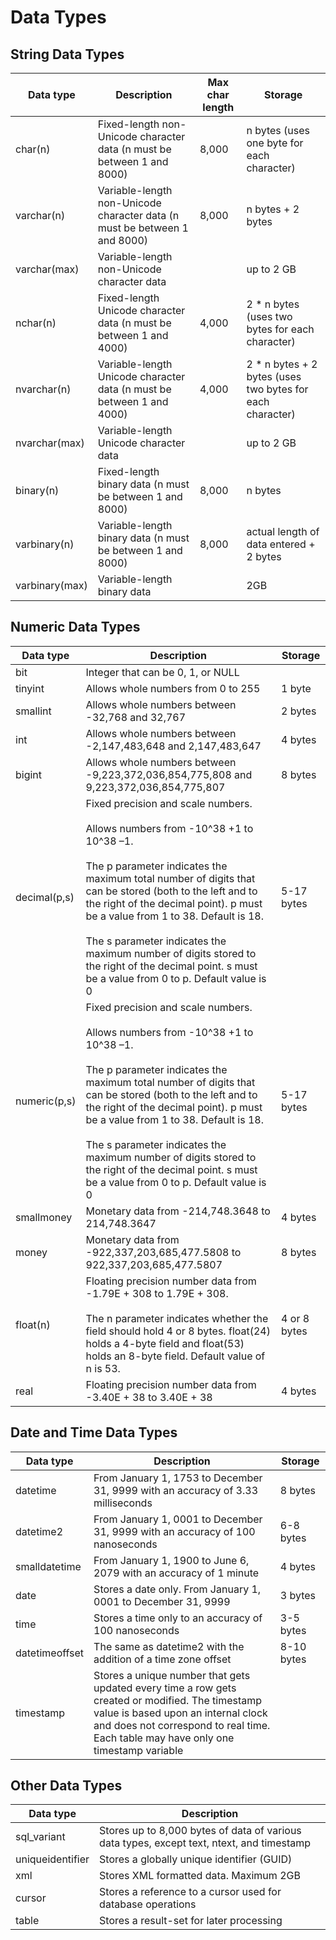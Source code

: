 # Data Types

## String Data Types

| Data type | Description | Max char length | Storage |
|---|---|---|---|
| char(n) | Fixed-length non-Unicode character data (n must be between 1 and 8000) | 8,000 | n bytes (uses one byte for each character) |
| varchar(n) | Variable-length non-Unicode character data (n must be between 1 and 8000) | 8,000 | n bytes + 2 bytes |
| varchar(max) | Variable-length non-Unicode character data |  | up to 2 GB |
| nchar(n) | Fixed-length Unicode character data (n must be between 1 and 4000) | 4,000 | 2 * n bytes (uses two bytes for each character) |
| nvarchar(n) | Variable-length Unicode character data (n must be between 1 and 4000) | 4,000 | 2 * n bytes + 2 bytes (uses two bytes for each character) |
| nvarchar(max) | Variable-length Unicode character data |  | up to 2 GB |
| binary(n) | Fixed-length binary data (n must be between 1 and 8000) | 8,000 | n bytes |
| varbinary(n) | Variable-length binary data (n must be between 1 and 8000) | 8,000 | actual length of data entered + 2 bytes |
| varbinary(max) | Variable-length binary data |   | 2GB |

## Numeric Data Types

| Data type | Description | Storage |
|---|---|---|
| bit | Integer that can be 0, 1, or NULL |   |
| tinyint | Allows whole numbers from 0 to 255 | 1 byte |
| smallint | Allows whole numbers between -32,768 and 32,767 | 2 bytes |
| int | Allows whole numbers between -2,147,483,648 and 2,147,483,647 | 4 bytes |
| bigint | Allows whole numbers between -9,223,372,036,854,775,808 and 9,223,372,036,854,775,807 | 8 bytes |
| decimal(p,s) | Fixed precision and scale numbers.<br><br> Allows numbers from -10^38 +1 to 10^38 –1.<br><br> The p parameter indicates the maximum total number of digits that can be stored (both to the left and to the right of the decimal point). p must be a value from 1 to 38. Default is 18.<br><br> The s parameter indicates the maximum number of digits stored to the right of the decimal point. s must be a value from 0 to p. Default value is 0 | 5-17 bytes |
| numeric(p,s) | Fixed precision and scale numbers.<br><br> Allows numbers from -10^38 +1 to 10^38 –1.<br><br> The p parameter indicates the maximum total number of digits that can be stored (both to the left and to the right of the decimal point). p must be a value from 1 to 38. Default is 18.<br><br> The s parameter indicates the maximum number of digits stored to the right of the decimal point. s must be a value from 0 to p. Default value is 0 | 5-17 bytes |
| smallmoney | Monetary data from -214,748.3648 to 214,748.3647 | 4 bytes |
| money | Monetary data from -922,337,203,685,477.5808 to 922,337,203,685,477.5807 | 8 bytes |
| float(n) | Floating precision number data from -1.79E + 308 to 1.79E + 308.<br><br> The n parameter indicates whether the field should hold 4 or 8 bytes. float(24) holds a 4-byte field and float(53) holds an 8-byte field. Default value of n is 53. | 4 or 8 bytes |
| real | Floating precision number data from -3.40E + 38 to 3.40E + 38 | 4 bytes |

## Date and Time Data Types

| Data type | Description | Storage |
|---|---|---|
| datetime | From January 1, 1753 to December 31, 9999 with an accuracy of 3.33 milliseconds | 8 bytes |
| datetime2 | From January 1, 0001 to December 31, 9999 with an accuracy of 100 nanoseconds | 6-8 bytes |
| smalldatetime | From January 1, 1900 to June 6, 2079 with an accuracy of 1 minute | 4 bytes |
| date | Stores a date only. From January 1, 0001 to December 31, 9999 | 3 bytes |
| time | Stores a time only to an accuracy of 100 nanoseconds | 3-5 bytes |
| datetimeoffset | The same as datetime2 with the addition of a time zone offset | 8-10 bytes |
| timestamp | Stores a unique number that gets updated every time a row gets created or modified. The timestamp value is based upon an internal clock and does not correspond to real time. Each table may have only one timestamp variable |   |

## Other Data Types

| Data type | Description |
|---|---|
| sql_variant | Stores up to 8,000 bytes of data of various data types, except text, ntext, and timestamp |
| uniqueidentifier | Stores a globally unique identifier (GUID) |
| xml | Stores XML formatted data. Maximum 2GB |
| cursor | Stores a reference to a cursor used for database operations |
| table | Stores a result-set for later processing |
